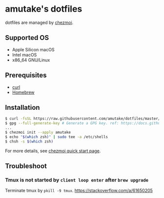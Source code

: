 amutake's dotfiles
==================

dotfiles are managed by [chezmoi](https://www.chezmoi.io/).

Supported OS
------------

- Apple Silicon macOS
- Intel macOS
- x86_64 GNU/Linux

Prerequisites
-------------

- [curl](https://curl.se/)
- [Homebrew](https://brew.sh/)

Installation
------------

```sh
$ curl -fsSL https://raw.githubusercontent.com/amutake/dotfiles/master/setup/Brewfile | brew bundle --file=-
$ gpg --full-generate-key # Generate a GPG key. ref: https://docs.github.com/en/authentication/managing-commit-signature-verification/generating-a-new-gpg-key
...
$ chezmoi init --apply amutake
$ echo "$(which zsh)" | sudo tee -a /etc/shells
$ chsh -s $(which zsh)
```

For more details, see [chezmoi quick start page](https://www.chezmoi.io/quick-start/).

Troubleshoot
------------

### Tmux is not started by `client loop enter` after `brew upgrade`

Terminate tmux by `pkill -9 tmux`. https://stackoverflow.com/a/61650205
